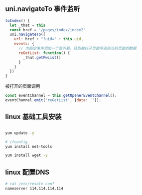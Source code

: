 ## uni.navigateTo  事件监听

```js
toIndex() {
  let _that = this
  const href = '/pages/index/index2' 
  uni.navigateTo({
    url: href + "?uid=" + this.uid,
    events: {
      // 为指定事件添加一个监听器，获取被打开页面传送到当前页面的数据
      reGetList: function() {
        _that.getFwList()
      }
    }
  })
}
```

被打开的页面调用
```js
const eventChannel = this.getOpenerEventChannel();
eventChannel.emit('reGetList', {data: ''});
```




## linux  基础工具安装

```bash

yum update -y

# ifconfig 
yum install net-tools

yum install wget -y
```

## linux 配置DNS

```bash
# cat /etc/resolv.conf
nameserver 114.114.114.114
```

